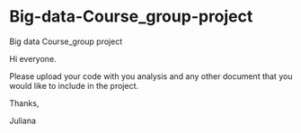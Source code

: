 # Big-data-Course_group-project
Big data Course_group project

Hi everyone.

Please upload your code with you analysis and any other document that you would like to include in the project.

Thanks,

Juliana
